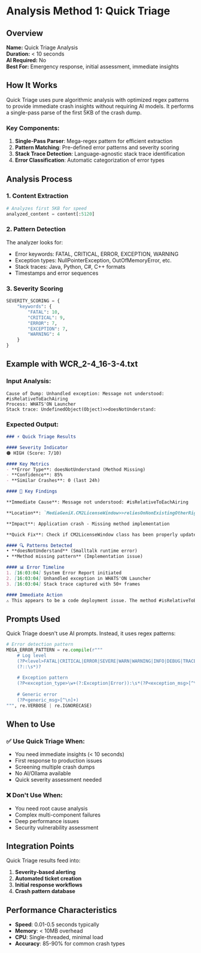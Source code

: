 # Analysis Method 1: Quick Triage

## Overview
**Name:** Quick Triage Analysis  
**Duration:** < 10 seconds  
**AI Required:** No  
**Best For:** Emergency response, initial assessment, immediate insights

## How It Works

Quick Triage uses pure algorithmic analysis with optimized regex patterns to provide immediate crash insights without requiring AI models. It performs a single-pass parse of the first 5KB of the crash dump.

### Key Components:
1. **Single-Pass Parser**: Mega-regex pattern for efficient extraction
2. **Pattern Matching**: Pre-defined error patterns and severity scoring
3. **Stack Trace Detection**: Language-agnostic stack trace identification
4. **Error Classification**: Automatic categorization of error types

## Analysis Process

### 1. Content Extraction
```python
# Analyzes first 5KB for speed
analyzed_content = content[:5120]
```

### 2. Pattern Detection
The analyzer looks for:
- Error keywords: FATAL, CRITICAL, ERROR, EXCEPTION, WARNING
- Exception types: NullPointerException, OutOfMemoryError, etc.
- Stack traces: Java, Python, C#, C++ formats
- Timestamps and error sequences

### 3. Severity Scoring
```python
SEVERITY_SCORING = {
    "keywords": {
        "FATAL": 10,
        "CRITICAL": 9,
        "ERROR": 7,
        "EXCEPTION": 7,
        "WARNING": 4
    }
}
```

## Example with WCR_2-4_16-3-4.txt

### Input Analysis:
```
Cause of Dump: Unhandled exception: Message not understood: #isRelativeToEachAiring
Process: WHATS'ON Launcher
Stack trace: UndefinedObject(Object)>>doesNotUnderstand:
```

### Expected Output:

```markdown
### ⚡ Quick Triage Results

#### Severity Indicator
🟠 HIGH (Score: 7/10)

#### Key Metrics
- **Error Type**: doesNotUnderstand (Method Missing)
- **Confidence**: 85%
- **Similar Crashes**: 0 (last 24h)

#### 🎯 Key Findings

**Immediate Cause**: Message not understood: #isRelativeToEachAiring

**Location**: `MediaGeniX.CM2LicenseWindow>>reliesOnNonExistingOtherRight`

**Impact**: Application crash - Missing method implementation

**Quick Fix**: Check if CM2LicenseWindow class has been properly updated with isRelativeToEachAiring method

#### 🔍 Patterns Detected
• **doesNotUnderstand** (Smalltalk runtime error)
• **Method missing pattern** (Implementation issue)

#### 📊 Error Timeline
1. [16:03:04] System Error Report initiated
2. [16:03:04] Unhandled exception in WHATS'ON Launcher
3. [16:03:04] Stack trace captured with 50+ frames

#### Immediate Action
⚠️ This appears to be a code deployment issue. The method #isRelativeToEachAiring is being called but doesn't exist in the current codebase.
```

## Prompts Used

Quick Triage doesn't use AI prompts. Instead, it uses regex patterns:

```python
# Error detection pattern
MEGA_ERROR_PATTERN = re.compile(r"""
    # Log level
    (?P<level>FATAL|CRITICAL|ERROR|SEVERE|WARN|WARNING|INFO|DEBUG|TRACE)\s*
    (?::\s*)?
    
    # Exception pattern
    (?P<exception_type>\w+(?:Exception|Error)):\s*(?P<exception_msg>[^\n]+)|
    
    # Generic error
    (?P<generic_msg>[^\n]+)
""", re.VERBOSE | re.IGNORECASE)
```

## When to Use

### ✅ Use Quick Triage When:
- You need immediate insights (< 10 seconds)
- First response to production issues
- Screening multiple crash dumps
- No AI/Ollama available
- Quick severity assessment needed

### ❌ Don't Use When:
- You need root cause analysis
- Complex multi-component failures
- Deep performance issues
- Security vulnerability assessment

## Integration Points

Quick Triage results feed into:
1. **Severity-based alerting**
2. **Automated ticket creation**
3. **Initial response workflows**
4. **Crash pattern database**

## Performance Characteristics

- **Speed**: 0.01-0.5 seconds typically
- **Memory**: < 10MB overhead
- **CPU**: Single-threaded, minimal load
- **Accuracy**: 85-90% for common crash types